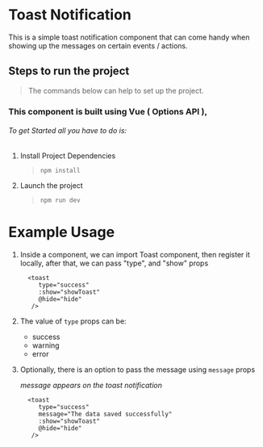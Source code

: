 # Toast Notification

This is a simple toast notification component that can come handy when
showing up the messages on certain events / actions.

## Steps to run the project
> The commands below can help to set up the project.

### This component is built using Vue ( Options API ), 
   ######  To get Started all you have to do is:

1. Install Project Dependencies
    > `npm install`

2. Launch the project
    > `npm run dev`

# Example Usage
1. Inside a component, we can import Toast component, then
   register it locally, after that, we can pass
   "type", and "show" props

   ```
     <toast
        type="success"
        :show="showToast"
        @hide="hide" 
      />
   ```
   
2. The value of `type` props can be:
   - success
   - warning
   - error

3. Optionally, there is an option to pass
   the message using `message` props
   
   *message appears on the toast notification*
   ```
     <toast
        type="success"
        message="The data saved successfully"
        :show="showToast"
        @hide="hide" 
      />
   ```
   